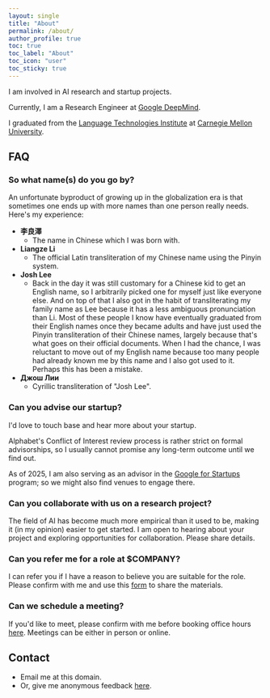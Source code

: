 ```yaml
---
layout: single
title: "About"
permalink: /about/
author_profile: true
toc: true
toc_label: "About"
toc_icon: "user"
toc_sticky: true
---
```


I am involved in AI research and startup projects.

Currently, I am a Research Engineer at [Google
DeepMind](https://deepmind.google).

I graduated from the [Language Technologies Institute](https://lti.cs.cmu.edu/)
at [Carnegie Mellon University](https://cmu.edu).

## FAQ

### So what name(s) do you go by?

An unfortunate byproduct of growing up in the globalization era is that
sometimes one ends up with more names than one person really needs. Here's my
experience:

- **李良澤**
  - The name in Chinese which I was born with.
- **Liangze Li**
  - The official Latin transliteration of my Chinese name using the Pinyin
    system.
- **Josh Lee**
  - Back in the day it was still customary for a Chinese kid to get an English
    name, so I arbitrarily picked one for myself just like everyone else. And on
    top of that I also got in the habit of transliterating my family name as Lee
    because it has a less ambiguous pronunciation than Li. Most of these people
    I know have eventually graduated from their English names once they became
    adults and have just used the Pinyin transliteration of their Chinese names,
    largely because that's what goes on their official documents. When I had the
    chance, I was reluctant to move out of my English name because too many
    people had already known me by this name and I also got used to it. Perhaps
    this has been a mistake.
- **Джош Лии**
  - Cyrillic transliteration of "Josh Lee".

### Can you advise our startup?

I'd love to touch base and hear more about your startup.

Alphabet's Conflict of Interest review process is rather strict on formal
advisorships, so I usually cannot promise any long-term outcome until we find
out.

As of 2025, I am also serving as an advisor in the [Google for
Startups](https://startup.google.com/) program; so we might also find venues to
engage there.

### Can you collaborate with us on a research project?

The field of AI has become much more empirical than it used to be, making it (in
my opinion) easier to get started. I am open to hearing about your project and
exploring opportunities for collaboration. Please share details.

### Can you refer me for a role at $COMPANY?

I can refer you if I have a reason to believe you are suitable for the role.
Please confirm with me and use this [form](https://forms.gle/31WYqGZdKrigTmtt9)
to share the materials.

### Can we schedule a meeting?

If you'd like to meet, please confirm with me before booking office hours
[here](https://calendar.app.google/6hmxxL3hVZ4gi7eJ7). Meetings can be either in
person or online.

## Contact

- Email me at this domain.
- Or, give me anonymous feedback [here](https://forms.gle/YgRdyMhU8tYooC337).
